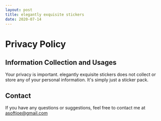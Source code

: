 ```yaml
---
layout: post
title: elegantly exquisite stickers
date: 2020-07-14
---
```


<h1> Privacy Policy </h1>



<h2> Information Collection and Usages </h2>

Your privacy is important.
elegantly exquisite stickers does not collect or store any of your personal information. It's simply just a sticker pack.



<h2> Contact </h2>

If you have any questions or suggestions, feel free to contact me at asoftjoe@gmail.com
